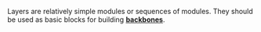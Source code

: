 Layers are relatively simple modules or sequences of modules. They
should be used as basic blocks for building [**backbones**](../backbones).
